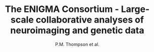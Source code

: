 ---
author: P.M. Thompson et al.
title: The ENIGMA Consortium - Large-scale collaborative analyses of neuroimaging and genetic data
journal: Brain Imaging and Behavior
year: 2014
type: article
doi: 10.1007/s11682-013-9269-5
---
